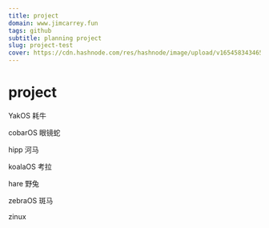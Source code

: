 ```yaml
---
title: project
domain: www.jimcarrey.fun
tags: github
subtitle: planning project
slug: project-test
cover: https://cdn.hashnode.com/res/hashnode/image/upload/v1654583434653/ERbEcrWnT.jpg?auto=compress
---
```

# project

YakOS 耗牛

cobarOS 眼镜蛇

hipp 河马

koalaOS  考拉

hare 野兔

zebraOS 斑马

zinux


